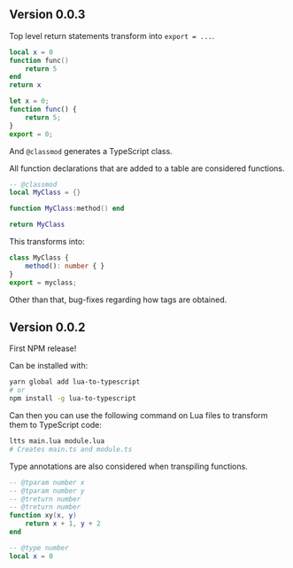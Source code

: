 ## Version 0.0.3

Top level return statements transform into `export = ...`.

```lua
local x = 0
function func()
    return 5
end
return x
```

```ts
let x = 0;
function func() {
    return 5;
}
export = 0;
```

And `@classmod` generates a TypeScript class.

All function declarations that are added to a table are considered functions.

```lua
-- @classmod
local MyClass = {}

function MyClass:method() end

return MyClass
```

This transforms into:

```ts
class MyClass {
    method(): number { }
}
export = myclass;
```

Other than that, bug-fixes regarding how tags are obtained.

## Version 0.0.2

First NPM release!

Can be installed with:

```sh
yarn global add lua-to-typescript
# or
npm install -g lua-to-typescript
```

Can then you can use the following command on Lua files to transform them to TypeScript code:

```sh
ltts main.lua module.lua
# Creates main.ts and module.ts
```

Type annotations are also considered when transpiling functions.

```lua
-- @tparam number x
-- @tparam number y
-- @treturn number
-- @treturn number
function xy(x, y)
    return x + 1, y + 2
end

-- @type number
local x = 0
```